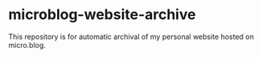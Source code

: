 # microblog-website-archive
This repository is for automatic archival of my personal website hosted on micro.blog.
